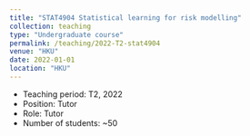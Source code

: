 ```yaml
---
title: "STAT4904 Statistical learning for risk modelling"
collection: teaching
type: "Undergraduate course"
permalink: /teaching/2022-T2-stat4904
venue: "HKU"
date: 2022-01-01
location: "HKU"
---
```

* Teaching period: T2, 2022
* Position: Tutor
* Role: Tutor
* Number of students: ~50
